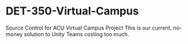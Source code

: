 # DET-350-Virtual-Campus
Source Control for ACU Virtual Campus Project
This is our current, no-money solution to Unity Teams costing too much.
